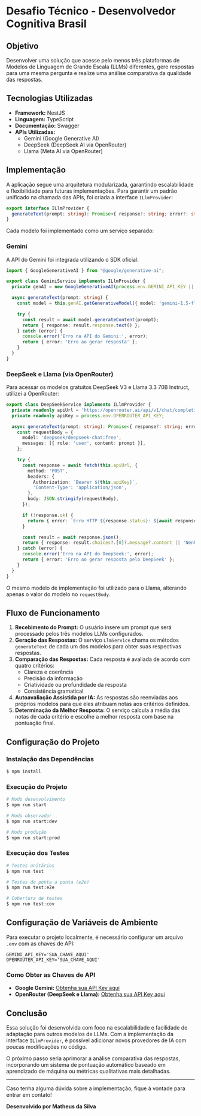 # Desafio Técnico - Desenvolvedor Cognitiva Brasil

## Objetivo
Desenvolver uma solução que acesse pelo menos três plataformas de Modelos de Linguagem de Grande Escala (LLMs) diferentes, gere respostas para uma mesma pergunta e realize uma análise comparativa da qualidade das respostas.

## Tecnologias Utilizadas
- **Framework:** NestJS
- **Linguagem:** TypeScript
- **Documentação:** Swagger
- **APIs Utilizadas:**
  - Gemini (Google Generative AI)
  - DeepSeek (DeepSeek AI via OpenRouter)
  - Llama (Meta AI via OpenRouter)

## Implementação
A aplicação segue uma arquitetura modularizada, garantindo escalabilidade e flexibilidade para futuras implementações. Para garantir um padrão unificado na chamada das APIs, foi criada a interface `ILlmProvider`:

```typescript
export interface ILlmProvider {
  generateText(prompt: string): Promise<{ response?: string; error?: string }>;
}
```

Cada modelo foi implementado como um serviço separado:
### Gemini
A API do Gemini foi integrada utilizando o SDK oficial:

```typescript
import { GoogleGenerativeAI } from "@google/generative-ai";

export class GeminiService implements ILlmProvider {
  private genAI = new GoogleGenerativeAI(process.env.GEMINI_API_KEY || '');

  async generateText(prompt: string) {
    const model = this.genAI.getGenerativeModel({ model: 'gemini-1.5-flash' });

    try {
      const result = await model.generateContent(prompt);
      return { response: result.response.text() };
    } catch (error) {
      console.error('Erro na API do Gemini:', error);
      return { error: 'Erro ao gerar resposta' };
    }
  }
}
```

### DeepSeek e Llama (via OpenRouter)
Para acessar os modelos gratuitos DeepSeek V3 e Llama 3.3 70B Instruct, utilizei a OpenRouter:

```typescript
export class DeepSeekService implements ILlmProvider {
  private readonly apiUrl = 'https://openrouter.ai/api/v1/chat/completions';
  private readonly apiKey = process.env.OPENROUTER_API_KEY;

  async generateText(prompt: string): Promise<{ response?: string; error?: string }> {
    const requestBody = {
      model: 'deepseek/deepseek-chat:free',
      messages: [{ role: 'user', content: prompt }],
    };

    try {
      const response = await fetch(this.apiUrl, {
        method: 'POST',
        headers: {
          Authorization: `Bearer ${this.apiKey}`,
          'Content-Type': 'application/json',
        },
        body: JSON.stringify(requestBody),
      });

      if (!response.ok) {
        return { error: `Erro HTTP ${response.status}: ${await response.text()}` };
      }

      const result = await response.json();
      return { response: result.choices?.[0]?.message?.content || 'Nenhuma resposta retornada' };
    } catch (error) {
      console.error('Erro na API do DeepSeek:', error);
      return { error: 'Erro ao gerar resposta pelo DeepSeek' };
    }
  }
}
```

O mesmo modelo de implementação foi utilizado para o Llama, alterando apenas o valor do modelo no `requestBody`.

## Fluxo de Funcionamento
1. **Recebimento do Prompt:** O usuário insere um prompt que será processado pelos três modelos LLMs configurados.
2. **Geração das Respostas:** O serviço `LlmService` chama os métodos `generateText` de cada um dos modelos para obter suas respectivas respostas.
3. **Comparação das Respostas:** Cada resposta é avaliada de acordo com quatro critérios:
   - Clareza e coerência
   - Precisão da informação
   - Criatividade ou profundidade da resposta
   - Consistência gramatical
4. **Autoavaliação Assistida por IA:** As respostas são reenviadas aos próprios modelos para que eles atribuam notas aos critérios definidos.
5. **Determinação da Melhor Resposta:** O serviço calcula a média das notas de cada critério e escolhe a melhor resposta com base na pontuação final.


## Configuração do Projeto
### Instalação das Dependências
```bash
$ npm install
```
### Execução do Projeto
```bash
# Modo desenvolvimento
$ npm run start

# Modo observador
$ npm run start:dev

# Modo produção
$ npm run start:prod
```
### Execução dos Testes
```bash
# Testes unitários
$ npm run test

# Testes de ponta a ponta (e2e)
$ npm run test:e2e

# Cobertura de testes
$ npm run test:cov
```

## Configuração de Variáveis de Ambiente
Para executar o projeto localmente, é necessário configurar um arquivo `.env` com as chaves de API:

```env
GEMINI_API_KEY='SUA_CHAVE_AQUI'
OPENROUTER_API_KEY='SUA_CHAVE_AQUI'
```

### Como Obter as Chaves de API
- **Google Gemini:** [Obtenha sua API Key aqui](https://aistudio.google.com/app/apikey)
- **OpenRouter (DeepSeek e Llama):** [Obtenha sua API Key aqui](https://openrouter.ai/settings/keys)

## Conclusão
Essa solução foi desenvolvida com foco na escalabilidade e facilidade de adaptação para outros modelos de LLMs. Com a implementação da interface `ILlmProvider`, é possível adicionar novos provedores de IA com poucas modificações no código.

O próximo passo seria aprimorar a análise comparativa das respostas, incorporando um sistema de pontuação automático baseado em aprendizado de máquina ou métricas qualitativas mais detalhadas.

---

Caso tenha alguma dúvida sobre a implementação, fique à vontade para entrar em contato!

**Desenvolvido por Matheus da Silva**

